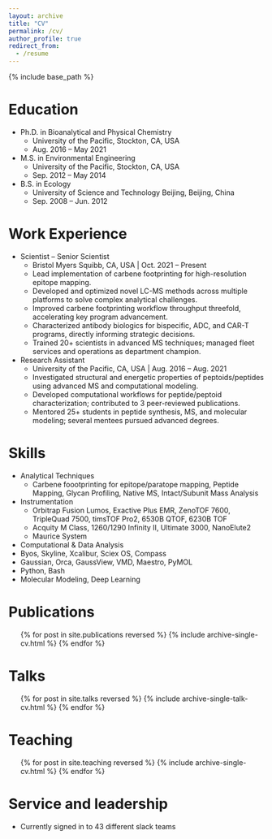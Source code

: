 ```yaml
---
layout: archive
title: "CV"
permalink: /cv/
author_profile: true
redirect_from:
  - /resume
---
```


{% include base_path %}

Education
======
* Ph.D. in Bioanalytical and Physical Chemistry
  * University of the Pacific, Stockton, CA, USA
  * Aug. 2016 – May 2021
* M.S. in Environmental Engineering
  * University of the Pacific, Stockton, CA, USA
  * Sep. 2012 – May 2014
* B.S. in Ecology
  * University of Science and Technology Beijing, Beijing, China
  * Sep. 2008 – Jun. 2012

Work Experience
======
* Scientist – Senior Scientist
  * Bristol Myers Squibb, CA, USA | Oct. 2021 – Present
  * Lead implementation of carbene footprinting for high-resolution epitope mapping.
  * Developed and optimized novel LC-MS methods across multiple platforms to solve complex analytical challenges.
  * Improved carbene footprinting workflow throughput threefold, accelerating key program advancement.
  * Characterized antibody biologics for bispecific, ADC, and CAR-T programs, directly informing strategic decisions.
  * Trained 20+ scientists in advanced MS techniques; managed fleet services and operations as department champion.
* Research Assistant
  * University of the Pacific, CA, USA | Aug. 2016 – Aug. 2021
  * Investigated structural and energetic properties of peptoids/peptides using advanced MS and computational modeling.
  * Developed computational workflows for peptide/peptoid characterization; contributed to 3 peer-reviewed publications.
  * Mentored 25+ students in peptide synthesis, MS, and molecular modeling; several mentees pursued advanced degrees.

Skills
======
* Analytical Techniques
  * Carbene foootprinting for epitope/paratope mapping, Peptide Mapping, Glycan Profiling, Native MS, Intact/Subunit Mass Analysis
* Instrumentation
  * Orbitrap Fusion Lumos, Exactive Plus EMR, ZenoTOF 7600, TripleQuad 7500, timsTOF Pro2, 6530B QTOF, 6230B TOF
  * Acquity M Class, 1260/1290 Infinity II, Ultimate 3000, NanoElute2
  * Maurice System
* Computational & Data Analysis
 * Byos, Skyline, Xcalibur, Sciex OS, Compass
 * Gaussian, Orca, GaussView, VMD, Maestro, PyMOL
 * Python, Bash
 * Molecular Modeling, Deep Learning


Publications
======
  <ul>{% for post in site.publications reversed %}
    {% include archive-single-cv.html %}
  {% endfor %}</ul>
  
Talks
======
  <ul>{% for post in site.talks reversed %}
    {% include archive-single-talk-cv.html  %}
  {% endfor %}</ul>
  
Teaching
======
  <ul>{% for post in site.teaching reversed %}
    {% include archive-single-cv.html %}
  {% endfor %}</ul>
  
Service and leadership
======
* Currently signed in to 43 different slack teams
